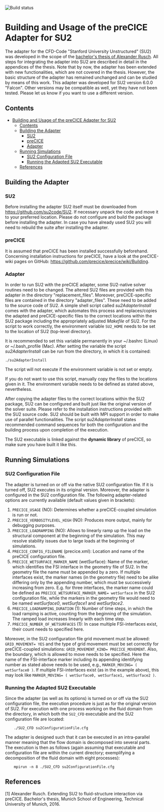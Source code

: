 <a style="text-decoration: none" href="https://travis-ci.org/precice/su2-adapter" target="_blank">
    <img src="https://travis-ci.org/precice/su2-adapter.svg?branch=master" alt="Build status">
</a>

# Building and Usage of the preCICE Adapter for SU2

The adapter for the CFD-Code "Stanford University Unstructured" (SU2) was developed in the scope of the [bachelor's thesis of Alexander Rusch](https://www5.in.tum.de/pub/Rusch2016_BA.pdf).
All steps for integrating the adapter into SU2 are described in detail in the appendices of the thesis. Note that by now, the adapter has been extended with new functionalities, which are not covered in the thesis. However, the basic structure of the adapter has remained unchanged and can be studied by means of this work.
This adapter was developed for SU2 version 6.0.0 "Falcon". Other versions may be compatible as well, yet they have not been tested. Please let us know if you want to use a different version.

## Contents
<!-- toc orderedList:0 -->

- [Building and Usage of the preCICE Adapter for SU2](#building-and-usage-of-the-preCICE-adapter-for-su2)
    - [Contents](#contents)
    - [Building the Adapter](#building-the-adapter)
        - [SU2](#su2)
        - [preCICE](#precice)
        - [Adapter](#adapter)
    - [Running Simulations](#running-simulations)
        - [SU2 Configuration File](#su2-configuration-file)
        - [Running the Adapted SU2 Executable](#running-the-adapted-su2-executable)
    - [References](#references)

<!-- tocstop -->

## Building the Adapter

### SU2
Before installing the adapter SU2 itself must be downloaded from https://github.com/su2code/SU2. If necessary unpack the code and move it to your preferred location. Please do not configure and build the package before installing the adapter. In case you have already used SU2 you will need to rebuild the suite after installing the adapter.

### preCICE
It is assumed that preCICE has been installed successfully beforehand. Concerning installation instructions for preCICE, have a look at the preCICE-wiki pages on GitHub: https://github.com/precice/precice/wiki/Building.

### Adapter
In order to run SU2 with the preCICE adapter, some SU2-native solver routines need to be changed. The altered SU2 files are provided with this adapter in the directory "replacement_files". Moreover, preCICE-specific files are contained in the directory "adapter_files". These need to be added to the source code of SU2. A simple shell script called *su2AdapterInstall* comes with the adapter, which automates this process and replaces/copies the adapted and preCICE-specific files to the correct locations within the SU2 package including the appropriately adjusted *Makefile* of SU2. For the script to work correctly, the environment variable `SU2_HOME` needs to be set to the location of SU2 (top-level directory).

It is recommended to set this variable permanently in your ~/.bashrc (Linux) or ~/.bash_profile (Mac). After setting the variable the script *su2AdapterInstall* can be run from the directory, in which it is contained:

```
./su2AdapterInstall
```

The script will not execute if the environment variable is not set or empty.

If you do not want to use this script, manually copy the files to the locations given in it. The environment variable needs to be defined as stated above, nevertheless.

After copying the adapter files to the correct locations within the SU2 package, SU2 can be configured and built just like the original version of the solver suite. Please refer to the installation instructions provided with the SU2 source code. SU2 should be built with MPI support in order to make use of parallel functionalities. The script *su2AdapterInstall* states recommended command sequences for both the configuration and the building process upon completion of the execution.

The SU2 executable is linked against the **dynamic library** of preCICE, so make sure you have built it like this.

## Running Simulations

### SU2 Configuration File
The adapter is turned on or off via the native SU2 configuration file. If it is turned off, SU2 executes in its original version. Moreover, the adapter is configured in the SU2 configuration file. The following adapter-related options are currently available (default values given in brackets):

1. `PRECICE_USAGE` (NO): Determines whether a preCICE-coupled simulation is run or not.
2. `PRECICE_VERBOSITYLEVEL_HIGH` (NO): Produces more output, mainly for debugging purposes.
3. `PRECICE_LOADRAMPING` (NO): Allows to linearly ramp up the load on the structural component at the beginning of the simulation. This may resolve stability issues due to large loads at the beginning of simulations.
4. `PRECICE_CONFIG_FILENAME` (precice.xml): Location and name of the preCICE configuration file.
5. `PRECICE_WETSURFACE_MARKER_NAME` (wetSurface): Name of the marker, which identifies the FSI interface in the geometry file of SU2. In the geometry file the name must be appended by a zero. If multiple interfaces exist, the marker names (in the geometry file) need to be alike differing only by the appending number, which must be successively increasing from zero. E.g. for three interfaces, the marker name could be defined as `PRECICE_WETSURFACE_MARKER_NAME= wetSurface` in the SU2 configuration file, while the markers in the geometry file would need to be named *wetSurface0*, *wetSurface1* and *wetSurface2*.
6. `PRECICE_LOADRAMPING_DURATION` (1): Number of time steps, in which the load ramping is active, counting from the beginning of the simulation. The ramped load increases linearly with each time step.
7. `PRECICE_NUMBER_OF_WETSURFACES` (1): In case multiple FSI-interfaces exist, their count needs to specified here.

Moreover, in the SU2 configuration file grid movement must be allowed: `GRID_MOVEMENT= YES` and the type of grid movement must be set correctly for preCICE-coupled simulations: `GRID_MOVEMENT_KIND= PRECICE_MOVEMENT`. Also, the boundary, which is allowed to move needs to be specified. Here the name of the FSI-interface marker including its appending identifying number as stated above needs to be used, e.g., `MARKER_MOVING= ( wetSurface0 )`. If multiple FSI-interfaces exist (as in the example above), this may look like `MARKER_MOVING= ( wetSurface0, wetSurface1, wetSurface2 )`.

### Running the Adapted SU2 Executable
Since the adapter (as well as its options) is turned on or off via the SU2 configuration file, the execution procedure is just as for the original version of SU2. For execution with one process working on the fluid domain from the directory, in which both the `SU2_CFD` executable and the SU2 configuration file are located:

```
    ./SU2_CFD su2ConfigurationFile.cfg
```

The adapter is designed such that it can be executed in an intra-parallel manner meaning that the flow domain is decomposed into several parts. The execution is then as follows (again assuming that executable and configuration file are within the current directory; exemplifying a decomposition of the fluid domain with eight processes):

```
    mpirun -n 8 ./SU2_CFD su2ConfigurationFile.cfg
```

## References
[1] Alexander Rusch. Extending SU2 to fluid-structure interaction via preCICE. Bachelor's thesis, Munich School of Engineering, Technical University of Munich, 2016.

